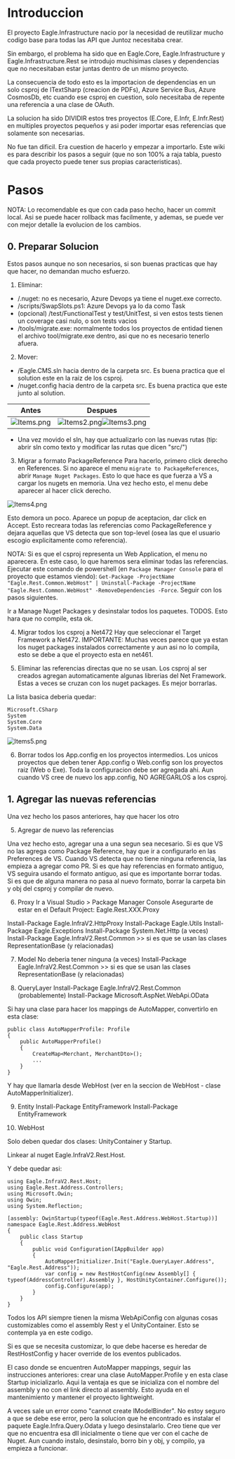 # Introduccion
El proyecto Eagle.Infrastructure nacio por la necesidad de reutilizar mucho codigo base para todas las API que Juntoz necesitaba crear.

Sin embargo, el problema ha sido que en Eagle.Core, Eagle.Infrastructure y Eagle.Infrastructure.Rest se introdujo muchisimas clases y dependencias que no necesitaban estar juntas dentro de un mismo proyecto.

La consecuencia de todo esto es la importacion de dependencias en un solo csproj de ITextSharp (creacion de PDFs), Azure Service Bus, Azure CosmosDb, etc cuando ese csproj en cuestion, solo necesitaba de repente una referencia a una clase de OAuth.

La solucion ha sido DIVIDIR estos tres proyectos (E.Core, E.Infr, E.Infr.Rest) en multiples proyectos pequeños y asi poder importar esas referencias que solamente son necesarias.

No fue tan dificil. Era cuestion de hacerlo y empezar a importarlo. Este wiki es para describir los pasos a seguir (que no son 100% a raja tabla, puesto que cada proyecto puede tener sus propias caracteristicas).

# Pasos
NOTA: Lo recomendable es que con cada paso hecho, hacer un commit local. Asi se puede hacer rollback mas facilmente, y ademas, se puede ver con mejor detalle la evolucion de los cambios.

## 0. Preparar Solucion
Estos pasos aunque no son necesarios, si son buenas practicas que hay que hacer, no demandan mucho esfuerzo.

1. Eliminar:
- /.nuget: no es necesario, Azure Devops ya tiene el nuget.exe correcto.
- /scripts/SwapSlots.ps1: Azure Devops ya lo da como Task
- (opcional) /test/FunctionalTest y test/UnitTest, si ven estos tests tienen un coverage casi nulo, o son tests vacios
- /tools/migrate.exe: normalmente todos los proyectos de entidad tienen el archivo tool/migrate.exe dentro, asi que no es necesario tenerlo afuera.

2. Mover:
- /Eagle.CMS.sln hacia dentro de la carpeta src. Es buena practica que el solution este en la raiz de los csproj.
- /nuget.config hacia dentro de la carpeta src. Es buena practica que este junto al solution.

|Antes|Despues|
|--|--|
|![Items.png](/.attachments/Items-85bc38ff-97aa-44c4-a9a6-ecd5acc46936.png)|![Items2.png](/.attachments/Items2-2b0f938e-a3d1-4e34-bf79-0b4b1fbd35ca.png)![Items3.png](/.attachments/Items3-0cc90c1d-27a7-4d7b-8105-6c99b181e9c1.png)|

- Una vez movido el sln, hay que actualizarlo con las nuevas rutas (tip: abrir sln como texto y modificar las rutas que dicen "src/")

3. Migrar a formato PackageReference
Para hacerlo, primero click derecho en References. Si no aparece el menu `migrate to PackageReferences`, abrir `Manage Nuget Packages`. Esto lo que hace es que fuerza a VS a cargar los nugets en memoria. Una vez hecho esto, el menu debe aparecer al hacer click derecho.

![Items4.png](/.attachments/Items4-c398894f-587d-4898-b1b6-7506bdae3430.png)

Esto demora un poco. Aparece un popup de aceptacion, dar click en Accept. Esto recreara todas las referencias como PackageReference y dejara aquellas que VS detecta que son top-level (osea las que el usuario escogio explicitamente como referencia).

NOTA: Si es que el csproj representa un Web Application, el menu no aparecera. En este caso, lo que haremos sera eliminar todas las referencias. Ejecutar este comando de powershell (en `Package Manager Console` para el proyecto que estamos viendo): `Get-Package -ProjectName "Eagle.Rest.Common.WebHost" | Uninstall-Package -ProjectName "Eagle.Rest.Common.WebHost" -RemoveDependencies -Force`. Seguir con los pasos siguientes.

Ir a Manage Nuget Packages y desinstalar todos los paquetes. TODOS. Esto hara que no compile, esta ok.

4. Migrar todos los csproj a Net472
Hay que seleccionar el Target Framework a Net472.
IMPORTANTE: Muchas veces parece que ya estan los nuget packages instalados correctamente y aun asi no lo compila, esto se debe a que el proyecto esta en net461.

5. Eliminar las referencias directas que no se usan.
Los csproj al ser creados agregan automaticamente algunas librerias del Net Framework. Estas a veces se cruzan con los nuget packages. Es mejor borrarlas.

La lista basica deberia quedar:

```
Microsoft.CSharp
System
System.Core
System.Data
```
![Items5.png](/.attachments/Items5-352e7831-fafc-484d-9899-90fa7c5bdc83.png)

6. Borrar todos los App.config en los proyectos intermedios.
Los unicos proyectos que deben tener App.config o Web.config son los proyectos raiz (Web o Exe). Toda la configuracion debe ser agregada ahi.
Aun cuando VS cree de nuevo los app.config, NO AGREGARLOS a los csproj.

## 1. Agregar las nuevas referencias
Una vez hecho los pasos anteriores, hay que hacer los otro


5. Agregar de nuevo las referencias

Una vez hecho esto, agregar una a una segun sea necesario. Si es que VS no las agrega como Package Reference, hay que ir a configurarlo en las Preferences de VS. Cuando VS detecta que no tiene ninguna referencia, las empieza a agregar como PR. Si es que hay referencias en formato antiguo, VS seguira usando el formato antiguo, asi que es importante borrar todas. Si es que de alguna manera no pasa al nuevo formato, borrar la carpeta bin y obj del csproj y compilar de nuevo.

6. Proxy
Ir a Visual Studio > Package Manager Console
Asegurarte de estar en el Default Project: Eagle.Rest.XXX.Proxy

Install-Package Eagle.InfraV2.HttpProxy
Install-Package Eagle.Utils
Install-Package Eagle.Exceptions
Install-Package System.Net.Http
(a veces) Install-Package Eagle.InfraV2.Rest.Common >> si es que se usan las clases RepresentationBase (y relacionadas)

7. Model
No deberia tener ninguna
(a veces) Install-Package Eagle.InfraV2.Rest.Common >> si es que se usan las clases RepresentationBase (y relacionadas)

8. QueryLayer
Install-Package Eagle.InfraV2.Rest.Common
(probablemente) Install-Package Microsoft.AspNet.WebApi.OData

Si hay una clase para hacer los mappings de AutoMapper, convertirlo en esta clase:
    
```
public class AutoMapperProfile: Profile
{
    public AutoMapperProfile()
    {
        CreateMap<Merchant, MerchantDto>();
        ...
    }
}
```
Y hay que llamarla desde WebHost (ver en la seccion de WebHost - clase AutoMapperInitializer).

9. Entity
Install-Package EntityFramework
Install-Package EntityFramework

9. WebHost

Solo deben quedar dos clases: UnityContainer y Startup.

Linkear al nuget Eagle.InfraV2.Rest.Host.

Y debe quedar asi:


```
using Eagle.InfraV2.Rest.Host;
using Eagle.Rest.Address.Controllers;
using Microsoft.Owin;
using Owin;
using System.Reflection;

[assembly: OwinStartup(typeof(Eagle.Rest.Address.WebHost.Startup))]
namespace Eagle.Rest.Address.WebHost
{
    public class Startup
    {
        public void Configuration(IAppBuilder app)
        {
            AutoMapperInitializer.Init("Eagle.QueryLayer.Address", "Eagle.Rest.Address"));
            var config = new RestHostConfig(new Assembly[] { typeof(AddressController).Assembly }, HostUnityContainer.Configure());
            config.Configure(app);
        }
    }
}
```
Todos los API siempre tienen la misma WebApiConfig con algunas cosas customizables como el assembly Rest y el UnityContainer. Esto se contempla ya en este codigo.

Si es que se necesita customizar, lo que debe hacerse es heredar de RestHostConfig y hacer override de los eventos publicados.

El caso donde se encuentren AutoMapper mappings, seguir las instrucciones anteriores: crear una clase AutoMapper.Profile y en esta clase Startup inicializarlo. Aqui la ventaja es que se inicializa con el nombre del assembly y no con el link directo al assembly. Esto ayuda en el mantenimiento y mantener el proyecto lightweight.

A veces sale un error como "cannot create IModelBinder". No estoy seguro a que se debe ese error, pero la solucion que he encontrado es instalar el paquete Eagle.Infra.Query.Odata y luego desinstalarlo. Creo tiene que ver que no encuentra esa dll inicialmente o tiene que ver con el cache de Nuget. Aun cuando instalo, desinstalo, borro bin y obj, y compilo, ya empieza a funcionar.
